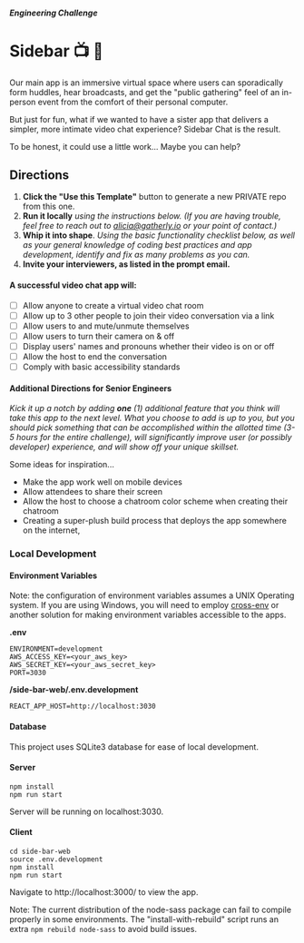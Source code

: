 ##### _Engineering Challenge_
# Sidebar  📺 💬

Our main app is an immersive virtual space where users can sporadically form huddles, hear broadcasts, and get the "public gathering" feel of an in-person event from the comfort of their personal computer. 

But just for fun, what if we wanted to have a sister app that delivers a simpler, more intimate video chat experience? Sidebar Chat is the result. 

To be honest, it could use a little work... Maybe you can help?

## Directions
1. **Click the "Use this Template"** button to generate a new PRIVATE repo from this one. 
2. **Run it locally** _using the instructions below. (If you are having trouble, feel free to reach out to alicia@gatherly.io or your point of contact.)_
3. **Whip it into shape**. _Using the basic functionality checklist below, as well as your general knowledge of coding best practices and app development, identify and fix as many problems as you can._ 
4. **Invite your interviewers, as listed in the prompt email.**


#### A successful video chat app will:
- [ ] Allow anyone to create a virtual video chat room
- [ ] Allow up to 3 other people to join their video conversation via a link
- [ ] Allow users to and mute/unmute themselves
- [ ] Allow users to turn their camera on & off
- [ ] Display users' names and pronouns whether their video is on or off
- [ ] Allow the host to end the conversation
- [ ] Comply with basic accessibility standards

#### Additional Directions for Senior Engineers
_Kick it up a notch by adding **one** (1) additional feature that you think will take this app to the next level. What you choose to add is up to you, but you should pick something that can be accomplished within the allotted time (3-5 hours for the entire challenge), will significantly improve user (or possibly developer) experience, and will show off your unique skillset._

Some ideas for inspiration...
- Make the app work well on mobile devices
- Allow attendees to share their screen
- Allow the host to choose a chatroom color scheme when creating their chatroom
- Creating a super-plush build process that deploys the app somewhere on the internet, 


### Local Development

#### Environment Variables
Note: the configuration of environment variables assumes a UNIX Operating system. If you are using Windows, you will need to employ [cross-env](https://www.npmjs.com/package/cross-env) or another solution for making environment variables accessible to the apps.

**.env**
```
ENVIRONMENT=development
AWS_ACCESS_KEY=<your_aws_key>
AWS_SECRET_KEY=<your_aws_secret_key>
PORT=3030
```
**/side-bar-web/.env.development**
```
REACT_APP_HOST=http://localhost:3030
```

#### Database
This project uses SQLite3 database for ease of local development.

#### Server
```
npm install
npm run start
```
Server will be running on localhost:3030.

#### Client
```
cd side-bar-web
source .env.development
npm install
npm run start
```

Navigate to http://localhost:3000/ to view the app.

Note: The current distribution of the node-sass package can fail to compile properly in some environments. The "install-with-rebuild" script runs an extra `npm rebuild node-sass` to avoid build issues.


